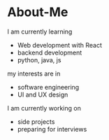 # About-Me

I am currently learning 
- Web development with React
- backend development
- python, java, js

my interests are in
- software engineering
- UI and UX design

I am currently working on
- side projects
- preparing for interviews
